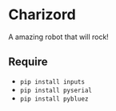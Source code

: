 # Charizord

A amazing robot that will rock!

## Require
- `pip install inputs`
- `pip install pyserial`
- `pip install pybluez`
